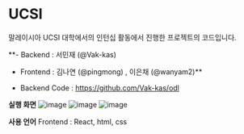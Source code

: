 # UCSI

말레이시아 UCSI 대학에서의 인턴십 활동에서 진행한 프로젝트의 코드입니다.

**- Backend : 서민재 (@Vak-kas)
- Frontend : 김나연 (@pingmong) , 이은채 (@wanyam2)**

- Backend Code : https://github.com/Vak-kas/odl

**실행 화면**
![image](https://github.com/wanyam2/UCSI/assets/131340668/e7f0fdcd-98a9-4edf-84ac-c25fd14f4f25)
![image](https://github.com/wanyam2/UCSI/assets/131340668/9c297081-8be4-44f4-af8a-0a42b7696f60)
![image](https://github.com/wanyam2/UCSI/assets/131340668/1ec6aa91-b5fa-44f3-97da-55dc5449de22)

**사용 언어**
Frontend : React, html, css
